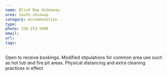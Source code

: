 ```yaml
---
name: Blind Bay Hideaway
area: south-shuswap
category: Accommodation
type:
phone: 250-253-5600
email:
url:
tags:
---
```


Open to receive bookings. Modified stipulations for common area use such as hot tub and fire pit areas. Physical distancing and extra cleaning practices in effect
